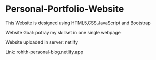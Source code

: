 # Personal-Portfolio-Website


This Website is designed using HTML5,CSS,JavaScript and Bootstrap

Website Goal: potray my skillset in one single webpage

Website uploaded in server: netlify

Link: rohith-personal-blog.netlify.app

